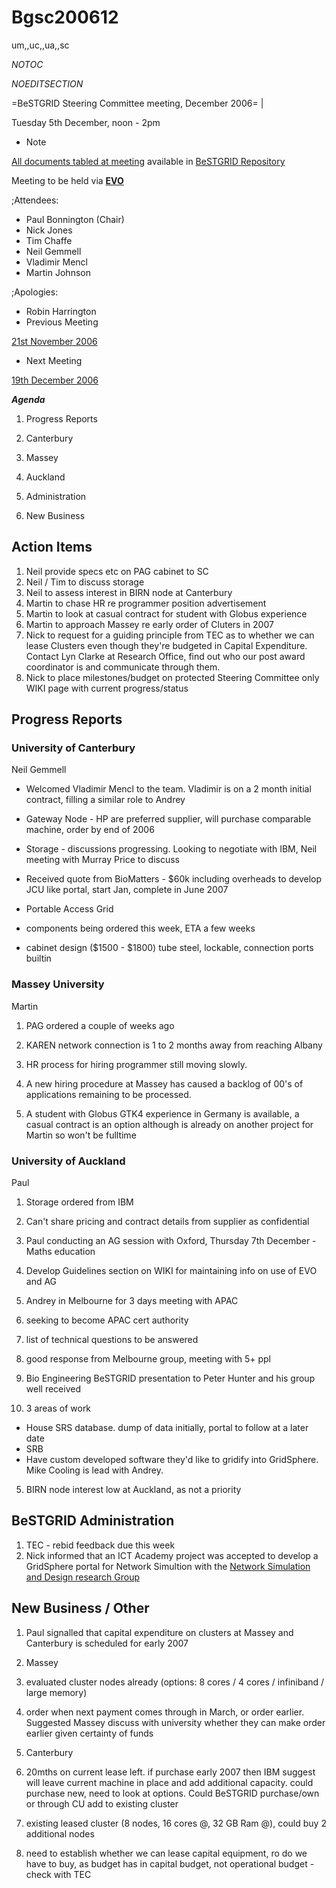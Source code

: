 # Bgsc200612

um,,uc,,ua,,sc

_*NOTOC*_

_*NOEDITSECTION*_

=BeSTGRID Steering Committee meeting, December 2006= |

Tuesday 5th December, noon - 2pm

- Note

[All documents tabled at meeting](https://support.csi.ac.nz/svn/bestgrid/community/sc/200612/) available in [BeSTGRID Repository](https://support.csi.ac.nz/svn/bestgrid/)

Meeting to be held via **[EVO](http://nextgen-caltech.cern.ch/evoGate/)**

;Attendees:
- Paul Bonnington (Chair)
- Nick Jones
- Tim Chaffe
- Neil Gemmell
- Vladimir Mencl
- Martin Johnson

;Apologies:
- Robin Harrington
- Previous Meeting

[21st November 2006](bgsc200611.md)
- Next Meeting

[19th December 2006](bgsc200612final.md)

***Agenda***

1. Progress Reports
	
1. Canterbury
2. Massey
3. Auckland
2. Administration
3. New Business

## Action Items

1. Neil provide specs etc on PAG cabinet to SC
2. Neil / Tim to discuss storage
3. Neil to assess interest in BIRN node at Canterbury
4. Martin to chase HR re programmer position advertisement
5. Martin to look at casual contract for student with Globus experience
6. Martin to approach Massey re early order of Cluters in 2007
7. Nick to request for a guiding principle from TEC as to whether we can lease Clusters even though they're budgeted in Capital Expenditure. Contact Lyn Clarke at Research Office, find out who our post award coordinator is and communicate through them.
8. Nick to place milestones/budget on protected Steering Committee only WIKI page with current progress/status

## Progress Reports

### University of Canterbury

Neil Gemmell

- Welcomed Vladimir Mencl to the team. Vladimir is on a 2 month initial contract, filling a similar role to Andrey
- Gateway Node - HP are preferred supplier, will purchase comparable machine, order by end of 2006
- Storage - discussions progressing. Looking to negotiate with IBM, Neil meeting with Murray Price to discuss
- Received quote from BioMatters - $60k including overheads to develop JCU like portal, start Jan, complete in June 2007
- Portable Access Grid
	
- components being ordered this week, ETA a few weeks
- cabinet design ($1500 - $1800) tube steel, lockable, connection ports builtin

### Massey University

Martin

1. PAG ordered a couple of weeks ago
2. KAREN network connection is 1 to 2 months away from reaching Albany
3. HR process for hiring programmer still moving slowly.
	
1. A new hiring procedure at Massey has caused a backlog of 00's of applications remaining to be processed.
2. A student with Globus GTK4 experience in Germany is available, a casual contract is an option although is already on another project for Martin so won't be fulltime

### University of Auckland

Paul

1. Storage ordered from IBM
	
1. Can't share pricing and contract details from supplier as confidential
2. Paul conducting an AG session with Oxford, Thursday 7th December - Maths education
	
1. Develop Guidelines section on WIKI for maintaining info on use of EVO and AG
3. Andrey in Melbourne for 3 days meeting with APAC
	
1. seeking to become APAC cert authority
2. list of technical questions to be answered
3. good response from Melbourne group, meeting with 5+ ppl
4. Bio Engineering BeSTGRID presentation to Peter Hunter and his group well received
	
1. 3 areas of work
		
- House SRS database. dump of data initially, portal to follow at a later date
- SRB
- Have custom developed software they'd like to gridify into GridSphere. Mike Cooling is lead with Andrey.
5. BIRN node interest low at Auckland, as not a priority

## BeSTGRID Administration

1. TEC - rebid feedback due this week
2. Nick informed that an ICT Academy project was accepted to develop a GridSphere portal for Network Simultion with the [Network Simulation and Design research Group](http://www.ndsg.net.nz)

## New Business / Other

1. Paul signalled that capital expenditure on clusters at Massey and Canterbury is scheduled for early 2007
	
1. Massey
		
1. evaluated cluster nodes already (options: 8 cores / 4 cores / infiniband / large memory)
2. order when next payment comes through in March, or order earlier. Suggested Massey discuss with university whether they can make order earlier given certainty of funds
2. Canterbury
		
1. 20mths on current lease left. if purchase early 2007 then IBM suggest will leave current machine in place and add additional capacity. could purchase new, need to look at options. Could BeSTGRID purchase/own or through CU add to existing cluster
2. existing leased cluster (8 nodes, 16 cores @, 32 GB Ram @), could buy 2 additional nodes
3. need to establish whether we can lease capital equipment, ro do we have to buy, as budget has in capital budget, not operational budget - check with TEC
